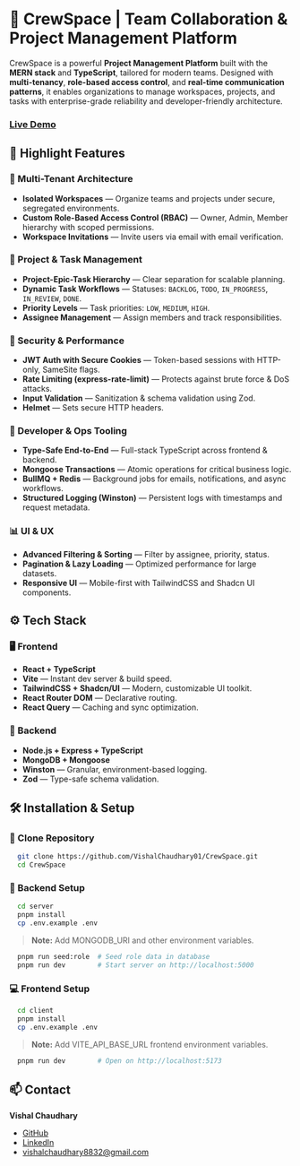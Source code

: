 # 🚀 CrewSpace | Team Collaboration & Project Management Platform

CrewSpace is a powerful **Project Management Platform** built with the **MERN stack** and **TypeScript**, tailored for modern teams. Designed with **multi-tenancy**, **role-based access control**, and **real-time communication patterns**, it enables organizations to manage workspaces, projects, and tasks with enterprise-grade reliability and developer-friendly architecture.

### [Live Demo](https://crew-space.vercel.app)

## 🌟 Highlight Features

### 🏢 Multi-Tenant Architecture

- **Isolated Workspaces** — Organize teams and projects under secure, segregated environments.
- **Custom Role-Based Access Control (RBAC)** — Owner, Admin, Member hierarchy with scoped permissions.
- **Workspace Invitations** — Invite users via email with email verification.

### 📁 Project & Task Management

- **Project-Epic-Task Hierarchy** — Clear separation for scalable planning.
- **Dynamic Task Workflows** — Statuses: `BACKLOG`, `TODO`, `IN_PROGRESS`, `IN_REVIEW`, `DONE`.
- **Priority Levels** — Task priorities: `LOW`, `MEDIUM`, `HIGH`.
- **Assignee Management** — Assign members and track responsibilities.

### 🔐 Security & Performance

- **JWT Auth with Secure Cookies** — Token-based sessions with HTTP-only, SameSite flags.
- **Rate Limiting (express-rate-limit)** — Protects against brute force & DoS attacks.
- **Input Validation** — Sanitization & schema validation using Zod.
- **Helmet** — Sets secure HTTP headers.

### 🧪 Developer & Ops Tooling

- **Type-Safe End-to-End** — Full-stack TypeScript across frontend & backend.
- **Mongoose Transactions** — Atomic operations for critical business logic.
- **BullMQ + Redis** — Background jobs for emails, notifications, and async workflows.
- **Structured Logging (Winston)** — Persistent logs with timestamps and request metadata.

### 📊 UI & UX

- **Advanced Filtering & Sorting** — Filter by assignee, priority, status.
- **Pagination & Lazy Loading** — Optimized performance for large datasets.
- **Responsive UI** — Mobile-first with TailwindCSS and Shadcn UI components.

## ⚙️ Tech Stack

### 🖥️ Frontend

- **React + TypeScript**
- **Vite** — Instant dev server & build speed.
- **TailwindCSS + Shadcn/UI** — Modern, customizable UI toolkit.
- **React Router DOM** — Declarative routing.
- **React Query** — Caching and sync optimization.

### 🔧 Backend

- **Node.js + Express + TypeScript**
- **MongoDB + Mongoose**
- **Winston** — Granular, environment-based logging.
- **Zod** — Type-safe schema validation.

## 🛠️ Installation & Setup

### 🔌 Clone Repository

```bash
  git clone https://github.com/VishalChaudhary01/CrewSpace.git
  cd CrewSpace
```

### 🧩 Backend Setup

```bash
  cd server
  pnpm install
  cp .env.example .env
```

> **Note:** Add MONGODB_URI and other environment variables.

```bash
  pnpm run seed:role  # Seed role data in database
  pnpm run dev        # Start server on http://localhost:5000
```

### 💻 Frontend Setup

```bash
  cd client
  pnpm install
  cp .env.example .env
```

> **Note:** Add VITE_API_BASE_URL frontend environment variables.

```bash
  pnpm run dev        # Open on http://localhost:5173
```

## 📫 Contact

**Vishal Chaudhary**

- [GitHub](https://github.com/VishalChaudhary01)
- [LinkedIn](https://www.linkedin.com/in/vishal-chaudhary-32462922a)
- vishalchaudhary8832@gmail.com
  
